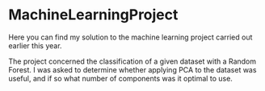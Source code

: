 # MachineLearningProject
Here you can find my solution to the machine learning project carried out earlier this year.

The project concerned the classification of a given dataset with a Random Forest. I was asked to determine whether applying PCA to the dataset was useful, and if so what number of components was it optimal to use.
